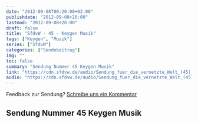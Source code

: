 ```yaml
---
date: "2012-09-08T00:20:00+02:00"
publishdate: "2012-09-08+20:00"
lastmod: "2012-09-08+20:00"
draft: false
title: "SfdvW - 45 - Keygen Musik"
tags: ["Keygen", "Musik"]
series: ["SfdvW"]
categories: ["Sendebeitrag"]
img: ""
toc: false
summary: "Sendung Nummer 45 Keygen Musik"
link: "https://cdn.sfdvw.de/audio/Sendung_fuer_die_vernetzte_Welt_(45)_2012_09_08_Keygen_Musik.mp3"
audio: "https://cdn.sfdvw.de/audio/Sendung_fuer_die_vernetzte_Welt_(45)_2012_09_08_Keygen_Musik.mp3"
---
```


<div align="center" id="example"></div>
<script src="https://cdn.podlove.org/web-player/embed.js"></script>

Feedback zur Sendung?
[Schreibe uns ein Kommentar](mailto:SfdvW@radiocorax.de)

## Sendung Nummer 45 Keygen Musik

<script>
  podlovePlayer('#example', '/blog/sfdvw45.json');
</script>
